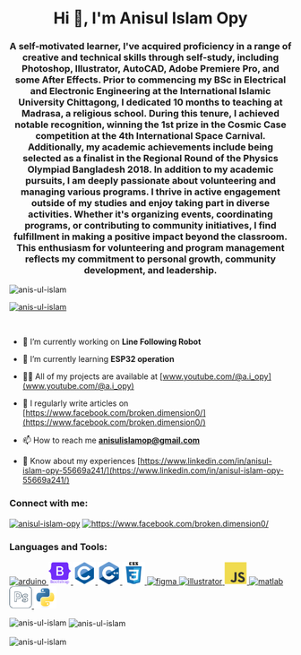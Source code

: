 <h1 align="center">Hi 👋, I'm Anisul Islam Opy</h1>
<h3 align="center">A self-motivated learner, I've acquired proficiency in a range of creative and technical skills through self-study, including Photoshop, Illustrator, AutoCAD, Adobe Premiere Pro, and some After Effects. Prior to commencing my BSc in Electrical and Electronic Engineering at the International Islamic University Chittagong, I dedicated 10 months to teaching at Madrasa, a religious school. During this tenure, I achieved notable recognition, winning the 1st prize in the Cosmic Case competition at the 4th International Space Carnival. Additionally, my academic achievements include being selected as a finalist in the Regional Round of the Physics Olympiad Bangladesh 2018. In addition to my academic pursuits, I am deeply passionate about volunteering and managing various programs. I thrive in active engagement outside of my studies and enjoy taking part in diverse activities. Whether it's organizing events, coordinating programs, or contributing to community initiatives, I find fulfillment in making a positive impact beyond the classroom. This enthusiasm for volunteering and program management reflects my commitment to personal growth, community development, and leadership.</h3>

<p align="left"> <img src="https://komarev.com/ghpvc/?username=anis-ul-islam&label=Profile%20views&color=0e75b6&style=flat" alt="anis-ul-islam" /> </p>

<p align="left"> <a href="https://github.com/ryo-ma/github-profile-trophy"><img src="https://github-profile-trophy.vercel.app/?username=anis-ul-islam" alt="anis-ul-islam" /></a> </p>

<p align="left"> <a href="https://twitter.com/" target="blank"><img src="https://img.shields.io/twitter/follow/?logo=twitter&style=for-the-badge" alt="" /></a> </p>

- 🔭 I’m currently working on **Line Following Robot**

- 🌱 I’m currently learning **ESP32 operation**

- 👨‍💻 All of my projects are available at [www.youtube.com/@a.i_opy](www.youtube.com/@a.i_opy)

- 📝 I regularly write articles on [https://www.facebook.com/broken.dimension0/](https://www.facebook.com/broken.dimension0/)

- 📫 How to reach me **anisulislamop@gmail.com**

- 📄 Know about my experiences [https://www.linkedin.com/in/anisul-islam-opy-55669a241/](https://www.linkedin.com/in/anisul-islam-opy-55669a241/)

<h3 align="left">Connect with me:</h3>
<p align="left">
<a href="https://linkedin.com/in/anisul-islam-opy" target="blank"><img align="center" src="https://raw.githubusercontent.com/rahuldkjain/github-profile-readme-generator/master/src/images/icons/Social/linked-in-alt.svg" alt="anisul-islam-opy" height="30" width="40" /></a>
<a href="https://fb.com/https://www.facebook.com/broken.dimension0/" target="blank"><img align="center" src="https://raw.githubusercontent.com/rahuldkjain/github-profile-readme-generator/master/src/images/icons/Social/facebook.svg" alt="https://www.facebook.com/broken.dimension0/" height="30" width="40" /></a>
</p>

<h3 align="left">Languages and Tools:</h3>
<p align="left"> <a href="https://www.arduino.cc/" target="_blank" rel="noreferrer"> <img src="https://cdn.worldvectorlogo.com/logos/arduino-1.svg" alt="arduino" width="40" height="40"/> </a> <a href="https://getbootstrap.com" target="_blank" rel="noreferrer"> <img src="https://raw.githubusercontent.com/devicons/devicon/master/icons/bootstrap/bootstrap-plain-wordmark.svg" alt="bootstrap" width="40" height="40"/> </a> <a href="https://www.cprogramming.com/" target="_blank" rel="noreferrer"> <img src="https://raw.githubusercontent.com/devicons/devicon/master/icons/c/c-original.svg" alt="c" width="40" height="40"/> </a> <a href="https://www.w3schools.com/cpp/" target="_blank" rel="noreferrer"> <img src="https://raw.githubusercontent.com/devicons/devicon/master/icons/cplusplus/cplusplus-original.svg" alt="cplusplus" width="40" height="40"/> </a> <a href="https://www.w3schools.com/css/" target="_blank" rel="noreferrer"> <img src="https://raw.githubusercontent.com/devicons/devicon/master/icons/css3/css3-original-wordmark.svg" alt="css3" width="40" height="40"/> </a> <a href="https://www.figma.com/" target="_blank" rel="noreferrer"> <img src="https://www.vectorlogo.zone/logos/figma/figma-icon.svg" alt="figma" width="40" height="40"/> </a> <a href="https://www.adobe.com/in/products/illustrator.html" target="_blank" rel="noreferrer"> <img src="https://www.vectorlogo.zone/logos/adobe_illustrator/adobe_illustrator-icon.svg" alt="illustrator" width="40" height="40"/> </a> <a href="https://developer.mozilla.org/en-US/docs/Web/JavaScript" target="_blank" rel="noreferrer"> <img src="https://raw.githubusercontent.com/devicons/devicon/master/icons/javascript/javascript-original.svg" alt="javascript" width="40" height="40"/> </a> <a href="https://www.mathworks.com/" target="_blank" rel="noreferrer"> <img src="https://upload.wikimedia.org/wikipedia/commons/2/21/Matlab_Logo.png" alt="matlab" width="40" height="40"/> </a> <a href="https://www.photoshop.com/en" target="_blank" rel="noreferrer"> <img src="https://raw.githubusercontent.com/devicons/devicon/master/icons/photoshop/photoshop-line.svg" alt="photoshop" width="40" height="40"/> </a> <a href="https://www.python.org" target="_blank" rel="noreferrer"> <img src="https://raw.githubusercontent.com/devicons/devicon/master/icons/python/python-original.svg" alt="python" width="40" height="40"/> </a> </p>

<p><img align="left" src="https://github-readme-stats.vercel.app/api/top-langs?username=anis-ul-islam&show_icons=true&locale=en&layout=compact" alt="anis-ul-islam" /></p>

<p>&nbsp;<img align="center" src="https://github-readme-stats.vercel.app/api?username=anis-ul-islam&show_icons=true&locale=en" alt="anis-ul-islam" /></p>

<p><img align="center" src="https://github-readme-streak-stats.herokuapp.com/?user=anis-ul-islam&" alt="anis-ul-islam" /></p>
